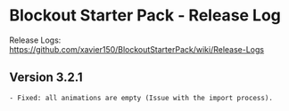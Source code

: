# Blockout Starter Pack - Release Log
Release Logs: https://github.com/xavier150/BlockoutStarterPack/wiki/Release-Logs

## Version 3.2.1
    - Fixed: all animations are empty (Issue with the import process).

